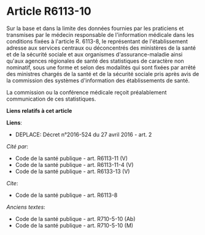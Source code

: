 # Article R6113-10

Sur la base et dans la limite des données fournies par les praticiens et transmises par le médecin responsable de
l'information médicale dans les conditions fixées à l'article R. 6113-8, le représentant de l'établissement adresse aux
services centraux ou déconcentrés des ministères de la santé et de la sécurité sociale et aux organismes d'assurance-maladie
ainsi qu'aux agences régionales de santé des statistiques de caractère non nominatif, sous une forme et selon des modalités
qui sont fixées par arrêté des ministres chargés de la santé et de la sécurité sociale pris après avis de la commission des
systèmes d'information des établissements de santé. 

La commission ou la conférence médicale reçoit préalablement communication de ces statistiques.

**Liens relatifs à cet article**

**Liens**:

  - DEPLACE: Décret n°2016-524 du 27 avril 2016 - art. 2

_Cité par_:

  - Code de la santé publique - art. R6113-11 (V)
  - Code de la santé publique - art. R6113-11-4 (V)
  - Code de la santé publique - art. R6133-13 (V)

_Cite_:

  - Code de la santé publique - art. R6113-8

_Anciens textes_:

  - Code de la santé publique - art. R710-5-10 (Ab)
  - Code de la santé publique - art. R710-5-10 (M)
